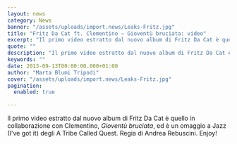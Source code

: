 ```yaml
---
layout: news
category: News
banner: "/assets/uploads/import.news/Leaks-Fritz.jpg"
title: "Fritz Da Cat ft. Clementino – Gioventù bruciata: video"
excerpt: "Il primo video estratto dal nuovo album di Fritz Da Cat è quello in collaborazione con Clementino, Gioventù bruciata, ed è un omaggio a Jazz (I’ve got it) degli A Tribe Called Quest. Regia di Andrea Rebuscini. Enjoy!  "
quote: ""
description: "Il primo video estratto dal nuovo album di Fritz Da Cat è quello in collaborazione con Clementino, Gioventù bruciata, ed è un omaggio a Jazz (I’ve got it) degli A Tribe Called Quest. Regia di Andrea Rebuscini. Enjoy!  "
keywords: ""
date: 2013-09-13T00:00:00.000+01:00
author: "Marta Blumi Tripodi"
cover: "/assets/uploads/import.news/Leaks-Fritz.jpg"
pagination:
  enabled: true

---
```


Il primo video estratto dal nuovo album di Fritz Da Cat è quello in collaborazione con Clementino, _Gioventù bruciata_, ed è un omaggio a Jazz (I’ve got it) degli A Tribe Called Quest. Regia di Andrea Rebuscini. Enjoy!

  
